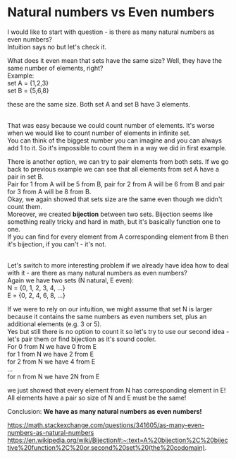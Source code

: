 # Natural numbers vs Even numbers

I would like to start with question - is there as many natural numbers as even numbers?<br>
Intuition says no but let's check it.

What does it even mean that sets have the same size? Well, they have the same number of elements, right?<br>
Example:<br>
set A = {1,2,3} <br>
set B = {5,6,8} <br>

these are the same size. Both set A and set B have 3 elements. <br><br>


That was easy because we could count number of elements. It's worse when we would like to count number of elements in infinite set.<br>
You can think of the biggest number you can imagine and you can always add 1 to it. So it's impossible to count them in a way we did in first example.<br>

There is another option, we can try to pair elements from both sets. If we go back to previous example we can see that all elements from set A have a pair in set B.<br>
Pair for 1 from A will be 5 from B, pair for 2 from A will be 6 from B and pair for 3 from A will be 8 from B.<br>
Okay, we again showed that sets size are the same even though we didn't count them. <br>
Moreover, we created **bijection** between two sets. Bijection seems like something really tricky and hard in math, but it's basically function one to one.<br>
If you can find for every element from A corresponding element from B then it's bijection, if you can't - it's not.<br><br>


Let's switch to more interesting problem if we already have idea how to deal with it - are there as many natural numbers as even numbers?<br>
Again we have two sets (N natural, E even):<br>
N = {0, 1, 2, 3, 4, ...}<br>
E = {0, 2, 4, 6, 8, ...}<br>

If we were to rely on our intuition, we might assume that set N is larger because it contains the same numbers as even numbers set, plus an additional elements (e.g. 3 or 5).<br>
Yes but still there is no option to count it so let's try to use our second idea - let's pair them or find bijection as it's sound cooler.<br>
For 0 from N we have 0 from E<br>
for 1 from N we have 2 from E<br>
for 2 from N we have 4 from E<br>
...<br>
for n from N we have 2N from E<br>

we just showed that every element from N has corresponding element in E! All elements have a pair so size of N and E must be the same! <br>

Conclusion: **We have as many natural numbers as even numbers!**




https://math.stackexchange.com/questions/341605/as-many-even-numbers-as-natural-numbers
https://en.wikipedia.org/wiki/Bijection#:~:text=A%20bijection%2C%20bijective%20function%2C%20or,second%20set%20(the%20codomain).